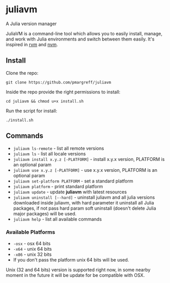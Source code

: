 # juliavm
A Julia version manager

JuliaVM is a command-line tool which allows you to easily install, manage, and work with Julia environments and switch between them easily. It's inspired in [rvm](https://rvm.io/) and [nvm](https://github.com/creationix/nvm).

## Install
Clone the repo:

`git clone https://github.com/pmargreff/juliavm`

Inside the repo provide the right permissions to install:

`cd juliavm && chmod u+x install.sh`

Run the script for install:

`./install.sh`


## Commands

 - `juliavm ls-remote` - list all remote versions
 - `juliavm ls` - list all locale versions
 - `juliavm install x.y.z [-PLATFORM]` - install x.y.x version, PLATFORM is an optional param
 - `juliavm use x.y.z [-PLATFORM]` - use x.y.x version, PLATFORM is an optional param
 - `juliavm set-platform PLATFORM` - set a standard platform
 - `juliavm platform` - print standard platform
 - `juliavm update` - update **juliavm** with latest resources
 - `juliavm uninstall [--hard]` - uninstall juliavm and all julia versions downloaded inside juliavm, with hard parameter it uninstall all Julia packages, if not pass hard param soft uninstall (doesn't delete Julia major packages) will be used.
 - `juliavm help` - list all available commands

### Available Platforms
 - `-osx` - osx 64 bits
 - `-x64` - unix 64 bits
 - `-x86` - unix 32 bits
 - If you don't pass the platform unix 64 bits will be used.

Unix (32 and 64 bits) version is supported right now, in some nearby moment in the future it will be update for be compatible with OSX.

